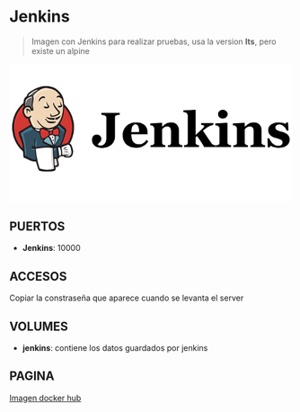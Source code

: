 
# Jenkins

> Imagen con Jenkins para realizar pruebas, usa la version **lts**, pero existe un alpine

![alt text](img/jenkins.png)


## PUERTOS

* **Jenkins**: 10000


## ACCESOS

Copiar la constraseña que aparece cuando se levanta el server


## VOLUMES

* **jenkins**: contiene los datos guardados por jenkins


## PAGINA

[Imagen docker hub](https://hub.docker.com/r/jenkins/jenkins/)
